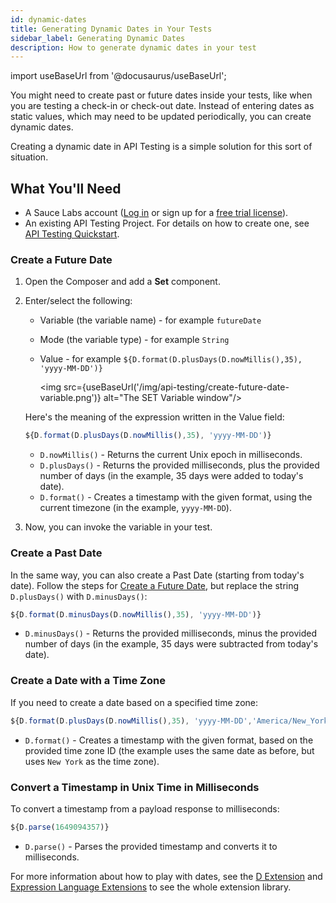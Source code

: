 ```yaml
---
id: dynamic-dates
title: Generating Dynamic Dates in Your Tests
sidebar_label: Generating Dynamic Dates
description: How to generate dynamic dates in your test
---
```


import useBaseUrl from '@docusaurus/useBaseUrl';

You might need to create past or future dates inside your tests, like when you are testing a check-in or check-out date.
Instead of entering dates as static values, which may need to be updated periodically, you can create dynamic dates.

Creating a dynamic date in API Testing is a simple solution for this sort of situation.

## What You'll Need

- A Sauce Labs account ([Log in](https://accounts.saucelabs.com/am/XUI/#login/) or sign up for a [free trial license](https://saucelabs.com/sign-up)).
- An existing API Testing Project. For details on how to create one, see [API Testing Quickstart](/api-testing/quickstart/).

### Create a Future Date

1. Open the Composer and add a **Set** component.

2. Enter/select the following:

   - Variable (the variable name) - for example `futureDate`
   - Mode (the variable type) - for example `String`
   - Value - for example `${D.format(D.plusDays(D.nowMillis(),35), 'yyyy-MM-DD')}`

     <img src={useBaseUrl('/img/api-testing/create-future-date-variable.png')} alt="The SET Variable window"/>

   Here's the meaning of the expression written in the Value field:

   ```js
   ${D.format(D.plusDays(D.nowMillis(),35), 'yyyy-MM-DD')}
   ```

   - `D.nowMillis()` - Returns the current Unix epoch in milliseconds.
   - `D.plusDays()` - Returns the provided milliseconds, plus the provided number of days (in the example, 35 days were added to today's date).
   - `D.format()` - Creates a timestamp with the given format, using the current timezone (in the example, `yyyy-MM-DD`).

3. Now, you can invoke the variable in your test.

### Create a Past Date

In the same way, you can also create a Past Date (starting from today's date). Follow the steps for [Create a Future Date](#create-a-future-date), but replace the string `D.plusDays()` with `D.minusDays()`:

```js
${D.format(D.minusDays(D.nowMillis(),35), 'yyyy-MM-DD')}
```

- `D.minusDays()` - Returns the provided milliseconds, minus the provided number of days (in the example, 35 days were subtracted from today's date).

### Create a Date with a Time Zone

If you need to create a date based on a specified time zone:

```js
${D.format(D.plusDays(D.nowMillis(),35), 'yyyy-MM-DD','America/New_York')}
```

- `D.format()` - Creates a timestamp with the given format, based on the provided time zone ID (the example uses the same date as before, but uses `New York` as the time zone).

### Convert a Timestamp in Unix Time in Milliseconds

To convert a timestamp from a payload response to milliseconds:

```js
${D.parse(1649094357)}
```

- `D.parse()` - Parses the provided timestamp and converts it to milliseconds.

For more information about how to play with dates, see the [D Extension](/api-testing/composer/expressions/#d) and [Expression Language Extensions](/api-testing/composer/expressions/#expression-language-extensions) to see the whole extension library.
